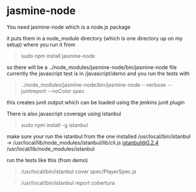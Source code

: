 jasmine-node
============

You  need jasmine-node which is a node.js package

it puts them in a node_module directory (which is one directory up on my setup) where you run it from

>sudo npm install jasmine-node

so there will be a ../node_modules/jasmine-node/bin/jasmine-node file
currently the javascript test is in <src>/javascript/demo
and you run the tests with

>../node_modules/jasmine-node/bin/jasmine-node --verbose --junitreport --noColor  spec

this creates junit output which can be loaded using the jenkins junit plugin

There is also javascript coverage using istanbul

>sudo npm install -g istanbul

make sure your run the istanbul from the one installed
/usr/local/bin/istanbul -> /usr/local/lib/node_modules/istanbul/lib/cli.js
istanbul@0.2.4 /usr/local/lib/node_modules/istanbul


run the tests like this (from demo)

>/usr/local/bin/istanbul cover spec/PlayerSpec.js

>/usr/local/bin/istanbul report cobertura

